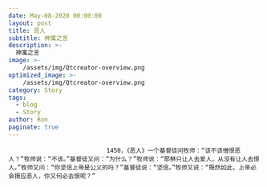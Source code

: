 ```yaml
---
date: May-08-2020 00:00:00
layout: post
title: 恶人
subtitle: 神寓之言
description: >-
  神寓之言
image: >-
    /assets/img/Qtcreator-overview.png
optimized_image: >-
    /assets/img/Qtcreator-overview.png
category: Story
tags:
  - blog
  - Story
author: Ron
paginate: true
---
```


							　　1450，《恶人》一个基督徒问牧师：“该不该憎恨恶人？”牧师说：“不该。”基督徒又问：“为什么？”牧师说：“耶稣只让人去爱人，从没有让人去恨人。”牧师又问：“你坚信上帝是公义的吗？”基督徒说：“坚信。”牧师又说：“既然如此，上帝必会报应恶人，你又何必去恨呢？”
							
							
						